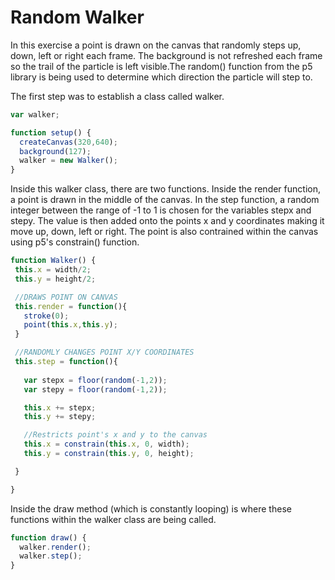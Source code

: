# Random Walker

In this exercise a point is drawn on the canvas that randomly steps up, down, left or right each frame. The background is not refreshed each frame so the trail of the particle is left visible.The random() function from the p5 library is being used to determine which direction the particle will step to. 

The first step was to establish a class called walker.

```js
var walker; 

function setup() {
  createCanvas(320,640); 
  background(127);
  walker = new Walker();
}
```

Inside this walker class, there are two functions. Inside the render function, a point is drawn in the middle of the canvas. In the step function, a random integer between the range of -1 to 1 is chosen for the variables stepx and stepy. The value is then added onto the points x and y coordinates making it move up, down, left or right. The point is also contrained within the canvas using p5's constrain() function.

 ```js
function Walker() {
  this.x = width/2;
  this.y = height/2;

  //DRAWS POINT ON CANVAS
  this.render = function(){
    stroke(0);
    point(this.x,this.y);
  }

  //RANDOMLY CHANGES POINT X/Y COORDINATES
  this.step = function(){
    
    var stepx = floor(random(-1,2));
    var stepy = floor(random(-1,2));

    this.x += stepx;
    this.y += stepy;

    //Restricts point's x and y to the canvas
    this.x = constrain(this.x, 0, width);
    this.y = constrain(this.y, 0, height);

  }

}
```

Inside the draw method (which is constantly looping) is where these functions within the walker class are being called.

```js
function draw() {
  walker.render();
  walker.step();
}
```

